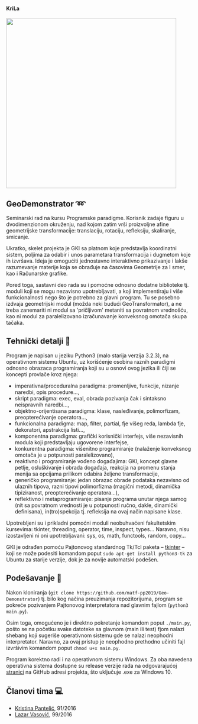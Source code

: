 #### KriLa
<img height="460" src="https://raw.githubusercontent.com/matf-pp2019/Geo-Demonstrator/master/slike/2019_05_27.png">

## GeoDemonstrator :loop:
Seminarski rad na kursu Programske paradigme. Korisnik zadaje figuru u dvodimenzionom okruženju, nad kojom zatim vrši proizvoljne afine geometrijske transformacije: translaciju, rotaciju, refleksiju, skaliranje, smicanje.

Ukratko, skelet projekta je GKI sa platnom koje predstavlja koordinatni sistem, poljima za odabir i unos parametara transformacija i dugmetom koje ih izvršava. Ideja je omogućiti jednostavno interaktivno prikazivanje i lakše razumevanje materije koja se obrađuje na časovima Geometrije za I smer, kao i Računarske grafike.

Pored toga, sastavni deo rada su i pomoćne odnosno dodatne biblioteke tj. moduli koji se mogu nezavisno upotrebljavati, a koji implementiraju i više funkcionalnosti nego što je potrebno za glavni program. Tu se posebno izdvaja geometrijski modul (možda neki budući GeoTransformator), a ne treba zanemariti ni modul sa 'pričljivom' metaniti sa povratnom vrednošću, kao ni modul za paralelizovano izračunavanje konveksnog omotača skupa tačaka.

## Tehnički detalji :robot:
Program je napisan u jeziku Python3 (malo starija verzija 3.2.3), na operativnom sistemu Ubuntu, uz korišćenje osobina raznih paradigmi odnosno obrazaca programiranja koji su u osnovi ovog jezika ili čiji se koncepti provlače kroz njega:
* imperativna/proceduralna paradigma: promenljive, funkcije, nizanje naredbi, opis procedure...,
* skript paradigma: exec, eval, obrada pozivanja čak i sintaksno neispravnih naredbi...,
* objektno-orijentisana paradigma: klase, nasleđivanje, polimorfizam, preopterećivanje operatora...,
* funkcionalna paradigma: map, filter, partial, fje višeg reda, lambda fje, dekoratori, apstrakcija listi...,
* komponentna paradigma: grafički korisnički interfejs, više nezavisnih modula koji predstavljaju ugovorene interfejse,
* konkurentna paradigma: višenitno programiranje (nalaženje konveksnog omotača je u potpunosti paralelizovano),
* reaktivno i programiranje vođeno događajima: GKI, koncept glavne petlje, osluškivanje i obrada događaja, reakcija na promenu stanja menija sa opcijama prilikom odabira željene transformacije,
* generičko programiranje: jedan obrazac obrade podataka nezavisno od ulaznih tipova, razni tipovi polimorfizma (magični metodi, dinamička tipiziranost, preopterećivanje operatora...),
* reflektivno i metaprogramiranje: pisanje programa unutar njega samog (nit sa povratnom vrednosti je u potpunosti ručno, dakle, dinamički definisana), in(tro)spekcija tj. refleksija na ovaj način napisane klase.

Upotrebljeni su i prikladni pomoćni moduli neobuhvaćeni fakultetskim kursevima: tkinter, threading, operator, time, inspect, types... Naravno, nisu izostavljeni ni oni upotrebljavani: sys, os, math, functools, random, copy...

GKI je odrađen pomoću Pajtonovog standardnog Tk/Tcl paketa – [tkinter](https://docs.python.org/3/library/tkinter.html) – koji se može podesiti komandom poput `sudo apt-get install python3-tk` za Ubuntu za starije verzije, dok je za novije automatski podešen.

## Podešavanje :memo:
Nakon kloniranja (`git clone https://github.com/matf-pp2019/Geo-Demonstrator`) tj. bilo kog načina preuzimanja repozitorijuma, program se pokreće pozivanjem Pajtonovog interpretatora nad glavnim fajlom (`python3 main.py`).

Osim toga, omogućeno je i direktno pokretanje komandom poput `./main.py`, pošto se na početku svake datoteke sa glavnom (main ili test) fjom nalazi shebang koji sugeriše operativnom sistemu gde se nalazi neophodni interpretator. Naravno, za ovaj pristup je neophodno prethodno učiniti fajl izvršivim komandom poput `chmod u+x main.py`.

Program korektno radi i na operativnom sistemu Windows. Za oba navedena operativna sistema dostupne su release verzije rada na odgovarajućoj [stranici](https://github.com/matf-pp2019/Geo-Demonstrator/releases) na GitHub adresi projekta, što uključuje .exe za Windows 10.

## Članovi tima :computer:
* [Kristina Pantelić](https://github.com/beskonacnost), 91/2016
* [Lazar Vasović](https://github.com/matfija), 99/2016

